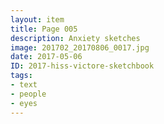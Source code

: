 ```yaml
---
layout: item
title: Page 005
description: Anxiety sketches
image: 201702_20170806_0017.jpg
date: 2017-05-06
ID: 2017-hiss-victore-sketchbook
tags: 
- text 
- people 
- eyes 
---
```

